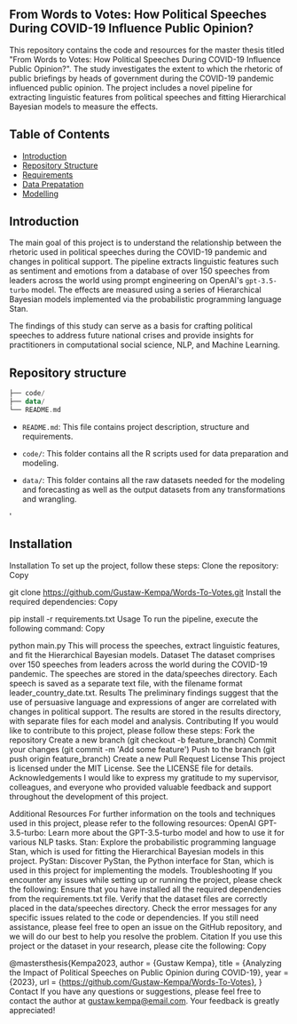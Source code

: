## From Words to Votes: How Political Speeches During COVID-19 Influence Public Opinion?
This repository contains the code and resources for the master thesis titled "From Words to Votes: How Political Speeches During COVID-19 Influence Public Opinion?". The study investigates the extent to which the rhetoric of public briefings by heads of government during the COVID-19 pandemic influenced public opinion. The project includes a novel pipeline for extracting linguistic features from political speeches and fitting Hierarchical Bayesian models to measure the effects.

## Table of Contents
* [Introduction](#introduction)
* [Repository Structure](#repository-structure)
* [Requirements](#requirements)
* [Data Prepatation](#data-preparation)
* [Modelling](#modelling)



## Introduction 
The main goal of this project is to understand the relationship between the rhetoric used in political speeches during the COVID-19 pandemic and changes in political support. The pipeline extracts linguistic features such as sentiment and emotions from a database of over 150 speeches from leaders across the world using prompt engineering on OpenAI's `gpt-3.5-turbo` model. The effects are measured using a series of Hierarchical Bayesian models implemented via the probabilistic programming language Stan.

The findings of this study can serve as a basis for crafting political speeches to address future national crises and provide insights for practitioners in computational social science, NLP, and Machine Learning.

## Repository structure

```kotlin
├── code/
├── data/
└── README.md
```

- `README.md`: This file contains project description, structure and requirements.

- `code/`: This folder contains all the R scripts used for data preparation and modeling.

- `data/`: This folder contains all the raw datasets needed for the modeling and forecasting as well as the output datasets from any transformations and wrangling.

'

## Installation
Installation
To set up the project, follow these steps:
Clone the repository:
Copy

git clone https://github.com/Gustaw-Kempa/Words-To-Votes.git
Install the required dependencies:
Copy

pip install -r requirements.txt
Usage
To run the pipeline, execute the following command:
Copy

python main.py
This will process the speeches, extract linguistic features, and fit the Hierarchical Bayesian models.
Dataset
The dataset comprises over 150 speeches from leaders across the world during the COVID-19 pandemic. The speeches are stored in the data/speeches directory. Each speech is saved as a separate text file, with the filename format leader_country_date.txt.
Results
The preliminary findings suggest that the use of persuasive language and expressions of anger are correlated with changes in political support. The results are stored in the results directory, with separate files for each model and analysis.
Contributing
If you would like to contribute to this project, please follow these steps:
Fork the repository
Create a new branch (git checkout -b feature_branch)
Commit your changes (git commit -m 'Add some feature')
Push to the branch (git push origin feature_branch)
Create a new Pull Request
License
This project is licensed under the MIT License. See the LICENSE file for details.
Acknowledgements
I would like to express my gratitude to my supervisor, colleagues, and everyone who provided valuable feedback and support throughout the development of this project.

Additional Resources
For further information on the tools and techniques used in this project, please refer to the following resources:
OpenAI GPT-3.5-turbo: Learn more about the GPT-3.5-turbo model and how to use it for various NLP tasks.
Stan: Explore the probabilistic programming language Stan, which is used for fitting the Hierarchical Bayesian models in this project.
PyStan: Discover PyStan, the Python interface for Stan, which is used in this project for implementing the models.
Troubleshooting
If you encounter any issues while setting up or running the project, please check the following:
Ensure that you have installed all the required dependencies from the requirements.txt file.
Verify that the dataset files are correctly placed in the data/speeches directory.
Check the error messages for any specific issues related to the code or dependencies.
If you still need assistance, please feel free to open an issue on the GitHub repository, and we will do our best to help you resolve the problem.
Citation
If you use this project or the dataset in your research, please cite the following:
Copy

@mastersthesis{Kempa2023,
  author = {Gustaw Kempa},
  title = {Analyzing the Impact of Political Speeches on Public Opinion during COVID-19},
  year = {2023},
  url = {https://github.com/Gustaw-Kempa/Words-To-Votes},
}
Contact
If you have any questions or suggestions, please feel free to contact the author at gustaw.kempa@email.com. Your feedback is greatly appreciated!

